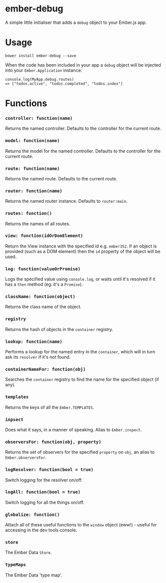 # ember-debug

A simple little initialiser that adds a `debug` object to your Ember.js app.

# Usage

    bower install ember-debug --save

When the code has been included in your app a `debug` object will be injected into your `Ember.Application` instance:

    console.log(MyApp.debug.routes)
    => ["todos.active", "todos.completed", "todos.index"]

# Functions

### `controller: function(name)`

Returns the named controller. Defaults to the controller for the current route.

### `model: function(name)`

Returns the model for the named controller. Defaults to the controller for the current route.

### `route: function(name)`

Returns the named route. Defaults to the current route.

### `router: function(name)`

Returns the named router instance. Defaults to `router:main`.

### `routes: function()`

Returns the names of all routes.

### `view: function(idOrDomElement)`

Return the View instance with the specified id e.g. `ember352`. If an object 
is provided (such as a DOM element) then the `id` property of the object will be 
used.

### `log: function(valueOrPromise)`

Logs the specified value using `console.log`, or waits until it's resolved if 
it has a `then` method (eg. it's a `Promise`).

### `className: function(object)`

Returns the class name of the object.

### `registry`

Returns the hash of objects in the `container` registry.

### `lookup: function(name)`

Performs a lookup for the named entry in the `container`, which will in turn
ask its `resolver` if it's not found.

### `containerNameFor: function(obj)`

Searches the `container` registry to find the name for the specified object 
(if any).

### `templates`

Returns the keys of all the `Ember.TEMPLATES`.

### `inpsect`

Does what it says, in a manner of speaking. Alias to `Ember.inspect`.

### `observersFor: function(obj, property)`

Returns the set of observers for the specified `property` on `obj`, an alias 
to `Ember.observersFor`.

### `logResolver: function(bool = true)`

Switch logging for the resolver on/off.

### `logAll: function(bool = true)`

Switch logging for all the things on/off.

### `globalize: function()`

Attach all of these useful functions to the `window` object (eww!) - useful
for accessing in the dev tools console.

### `store`

The Ember Data `Store`.

### `typeMaps`

The Ember Data 'type map'.
